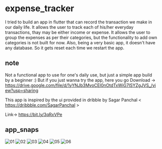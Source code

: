 # expense_tracker
I tried to build an app in flutter that can record the transaction we make in our daily life. It allows the user to track each of his/her everyday transactions, thay may be either income or expense. It allows the user to group the expenses as per their categories, but the functionality to add own categories is not built for now. Also, being a very basic app, it doesn't have any database. So it gets reset each time we restart the app. 

## note
Not a functional app to use for one's daily use, but just a simple app build by a beginner :)
But if you just wanna try the app, here you go
Download -> https://drive.google.com/file/d/1yYNJb3MvoCEl0nOtdTxWiG7ISYZgJVS_/view?usp=sharing

This app is inspired by the ui provided in dribble by Sagar Panchal < https://dribbble.com/SagarPanchal >

Link-> https://bit.ly/3qRxVPe

## app_snaps

![01](https://user-images.githubusercontent.com/63596895/150645325-a3b02b80-5277-4572-b6a7-ed635a96c74b.jpg)
![02](https://user-images.githubusercontent.com/63596895/150645330-9acf79a1-9a9c-4c30-a105-124ce85514da.jpg)
![03](https://user-images.githubusercontent.com/63596895/150645332-5d9dc87f-b425-4638-8c54-04f9490bd013.jpg)
![04](https://user-images.githubusercontent.com/63596895/150645335-df1ea482-82f6-4074-a8ea-ee9584922832.jpg)
![05](https://user-images.githubusercontent.com/63596895/150645339-60f00bbd-d951-44b8-acca-8a853e398cfc.jpg)
![06](https://user-images.githubusercontent.com/63596895/150645341-7c548f53-3de6-479e-bc4c-dcb009bdad9b.jpg)

